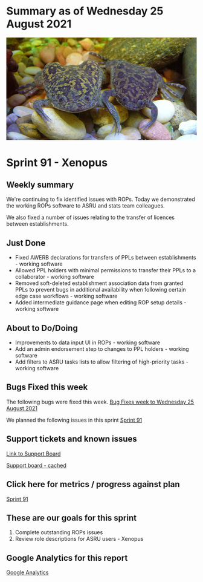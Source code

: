 # Summary as of Wednesday 25 August 2021 

![TimVickers, Public domain, via Wikimedia Commons](graphs/XenopusDuo.png)

# Sprint 91 - Xenopus

## Weekly summary 
We're continuing to fix identified issues with ROPs. Today we demonstrated the working ROPs software to ASRU and stats team colleagues. 

We also fixed a number of issues relating to the transfer of licences between establishments.

## Just Done
* Fixed AWERB declarations for transfers of PPLs between establishments - working software
* Allowed PPL holders with minimal permissions to transfer their PPLs to a collaborator - working software
* Removed soft-deleted establishment association data from granted PPLs to prevent bugs in additional availability when following certain edge case workflows - working software
* Added intermediate guidance page when editing ROP setup details - working software

## About to Do/Doing
* Improvements to data input UI in ROPs - working software
* Add an admin endorsement step to changes to PPL holders - working software
* Add filters to ASRU tasks lists to allow filtering of high-priority tasks - working software

## Bugs Fixed this week
The following bugs were fixed this week.
[Bug Fixes week to Wednesday 25 August 2021](graphs/bugs25082021.png)

We planned the following issues in this sprint 
[Sprint 91](graphs/sprint25082021.png)

## Support tickets and known issues
[Link to Support Board](https://collaboration.homeoffice.gov.uk/jira/secure/RapidBoard.jspa?rapidView=1717&selectedIssue=ASSB-253)

[Support board - cached](graphs/supportBoard25082021.png)

## Click here for metrics / progress against plan
[Sprint 91](graphs/progress25082021.png)

## These are our goals for this sprint
1. Complete outstanding ROPs issues 
2. Review role descriptions for ASRU users - Xenopus

## Google Analytics for this report
[Google Analytics](graphs/GA25082021.png)

